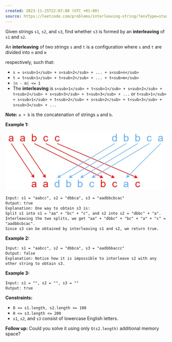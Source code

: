 ```yaml
---
created: 2023-11-25T22:07:08 (UTC +01:00)
source: https://leetcode.com/problems/interleaving-string/?envType=study-plan-v2&envId=top-interview-150
---
```

Given strings `s1`, `s2`, and `s3`, find whether `s3` is formed by an **interleaving** of `s1` and `s2`.

An **interleaving** of two strings `s` and `t` is a configuration where `s` and `t` are divided into `n` and `m`

respectively, such that:

-   `s = s<sub>1</sub> + s<sub>2</sub> + ... + s<sub>n</sub>`
-   `t = t<sub>1</sub> + t<sub>2</sub> + ... + t<sub>m</sub>`
-   `|n - m| <= 1`
-   The **interleaving** is `s<sub>1</sub> + t<sub>1</sub> + s<sub>2</sub> + t<sub>2</sub> + s<sub>3</sub> + t<sub>3</sub> + ...` or `t<sub>1</sub> + s<sub>1</sub> + t<sub>2</sub> + s<sub>2</sub> + t<sub>3</sub> + s<sub>3</sub> + ...`

**Note:** `a + b` is the concatenation of strings `a` and `b`.

**Example 1:**

![img.png](img.png)

```
Input: s1 = "aabcc", s2 = "dbbca", s3 = "aadbbcbcac"
Output: true
Explanation: One way to obtain s3 is:
Split s1 into s1 = "aa" + "bc" + "c", and s2 into s2 = "dbbc" + "a".
Interleaving the two splits, we get "aa" + "dbbc" + "bc" + "a" + "c" = "aadbbcbcac".
Since s3 can be obtained by interleaving s1 and s2, we return true.

```

**Example 2:**

```
Input: s1 = "aabcc", s2 = "dbbca", s3 = "aadbbbaccc"
Output: false
Explanation: Notice how it is impossible to interleave s2 with any other string to obtain s3.

```

**Example 3:**

```
Input: s1 = "", s2 = "", s3 = ""
Output: true

```

**Constraints:**

-   `0 <= s1.length, s2.length <= 100`
-   `0 <= s3.length <= 200`
-   `s1`, `s2`, and `s3` consist of lowercase English letters.

**Follow up:** Could you solve it using only `O(s2.length)` additional memory space?
